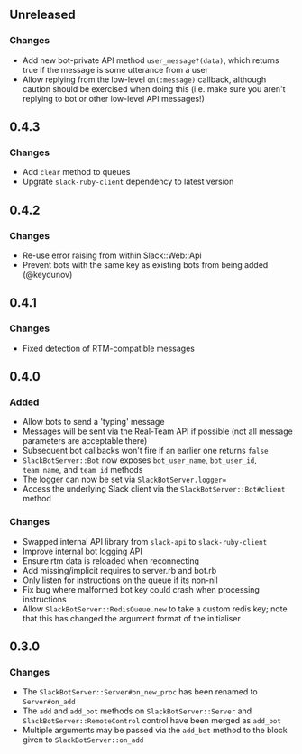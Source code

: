 ## Unreleased

### Changes
- Add new bot-private API method `user_message?(data)`, which returns true if the message is some utterance from a user
- Allow replying from the low-level `on(:message)` callback, although caution should be exercised when doing this (i.e. make sure you aren't replying to bot or other low-level API messages!)

## 0.4.3

### Changes
- Add `clear` method to queues
- Upgrate `slack-ruby-client` dependency to latest version

## 0.4.2

### Changes
- Re-use error raising from within Slack::Web::Api
- Prevent bots with the same key as existing bots from being added (@keydunov)

## 0.4.1

### Changes
- Fixed detection of RTM-compatible messages

## 0.4.0

### Added
- Allow bots to send a 'typing' message
- Messages will be sent via the Real-Team API if possible (not all message parameters are acceptable there)
- Subsequent bot callbacks won't fire if an earlier one returns `false`
- `SlackBotServer::Bot` now exposes `bot_user_name`, `bot_user_id`, `team_name`, and `team_id` methods
- The logger can now be set via `SlackBotServer.logger=`
- Access the underlying Slack client via the `SlackBotServer::Bot#client` method

### Changes
- Swapped internal API library from `slack-api` to `slack-ruby-client`
- Improve internal bot logging API
- Ensure rtm data is reloaded when reconnecting
- Add missing/implicit requires to server.rb and bot.rb
- Only listen for instructions on the queue if its non-nil
- Fix bug where malformed bot key could crash when processing instructions
- Allow `SlackBotServer::RedisQueue.new` to take a custom redis key; note that this has changed the argument format of the initialiser


## 0.3.0

### Changes
- The `SlackBotServer::Server#on_new_proc` has been renamed to `Server#on_add`
- The `add` and `add_bot` methods on `SlackBotServer::Server` and `SlackBotServer::RemoteControl` control have been merged as `add_bot`
- Multiple arguments may be passed via the `add_bot` method to the block given to `SlackBotServer::on_add`
